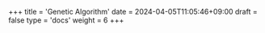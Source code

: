 +++
title = 'Genetic Algorithm'
date = 2024-04-05T11:05:46+09:00
draft = false
type = 'docs'
weight = 6
+++
